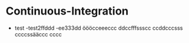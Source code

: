 # Continuous-Integration
- test
-test2ffddd
-ee333dd
öööcceeeccc
ddccfffssscc
ccddcccsss
ccccssääccc
cccc

